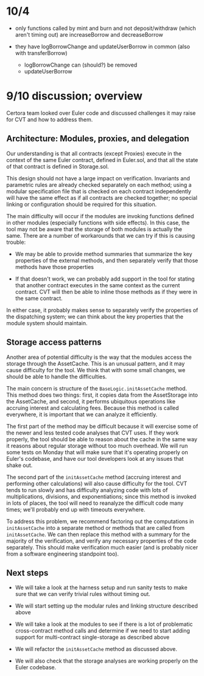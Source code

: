 10/4
====

- only functions called by mint and burn and not deposit/withdraw (which aren't
  timing out) are increaseBorrow and decreaseBorrow

- they have logBorrowChange and updateUserBorrow in common
   (also with transferBorrow)
   - logBorrowChange can (should?) be removed
   - updateUserBorrow

9/10 discussion; overview
=========================

Certora team looked over Euler code and discussed challenges it may raise for
CVT and how to address them.

Architecture: Modules, proxies, and delegation
----------------------------------------------

Our understanding is that all contracts (except Proxies) execute in the context
of the same Euler contract, defined in Euler.sol, and that all the state of that
contract is defined in Storage.sol.

This design should not have a large impact on verification.  Invariants and
parametric rules are already checked separately on each method; using a modular
specification file that is checked on each contract independently will have
the same effect as if all contracts are checked together; no special linking or
configuration should be required for this situation.

The main difficulty will occur if the modules are invoking functions defined in
other modules (especially functions with side effects).  In this case, the tool
may not be aware that the storage of both modules is actually the same.  There
are a number of workarounds that we can try if this is causing trouble:

 - We may be able to provide method summaries that summarize the key properties
   of the external methods, and then separately verify that those methods have
   those properties

 - If that doesn't work, we can probably add support in the tool for stating
   that another contract executes in the same context as the current contract.
   CVT will then be able to inline those methods as if they were in the same
   contract.

In either case, it probably makes sense to separately verify the properties
of the dispatching system; we can think about the key properties that the
module system should maintain.

Storage access patterns
-----------------------

Another area of potential difficulty is the way that the modules access the
storage through the AssetCache.  This is an unusual pattern, and it may cause
difficulty for the tool.  We think that with some small changes, we should be
able to handle the difficulties.

The main concern is structure of the `BaseLogic.initAssetCache` method.  This
method does two things: first, it copies data from the AssetStorage into the
AssetCache, and second, it performs ubiquitous operations like accruing interest
and calculating fees.  Because this method is called everywhere, it is important
that we can analyze it efficiently.

The first part of the method may be difficult because it will exercise some of
the newer and less tested code analyses that CVT uses.  If they work properly,
the tool should be able to reason about the cache in the same way it reasons
about regular storage without too much overhead.  We will run some tests on
Monday that will make sure that it's operating properly on Euler's codebase,
and have our tool developers look at any issues that shake out.

The second part of the `initAssetCache` method (accruing interest and performing
other calculations) will also cause difficulty for the tool.  CVT tends to run
slowly and has difficulty analyzing code with lots of multiplications,
divisions, and exponentiations; since this method is invoked in lots of places,
the tool will need to reanalyze the difficult code many times; we'll probably
end up with timeouts everywhere.

To address this problem, we recommend factoring out the computations in
`initAssetCache` into a separate method or methods that are called from
`initAssetCache`.  We can then replace this method with a summary for the
majority of the verification, and verify any necessary properties of the code
separately.  This should make verification much easier (and is probably nicer
from a software engineering standpoint too).

Next steps
----------

- We will take a look at the harness setup and run sanity tests to make sure
  that we can verify trivial rules without timing out.

- We will start setting up the modular rules and linking structure described
  above

- We will take a look at the modules to see if there is a lot of problematic
  cross-contract method calls and determine if we need to start adding support
  for multi-contract single-storage as described above

- We will refactor the `initAssetCache` method as discussed above.

- We will also check that the storage analyses are working properly on the
  Euler codebase.



